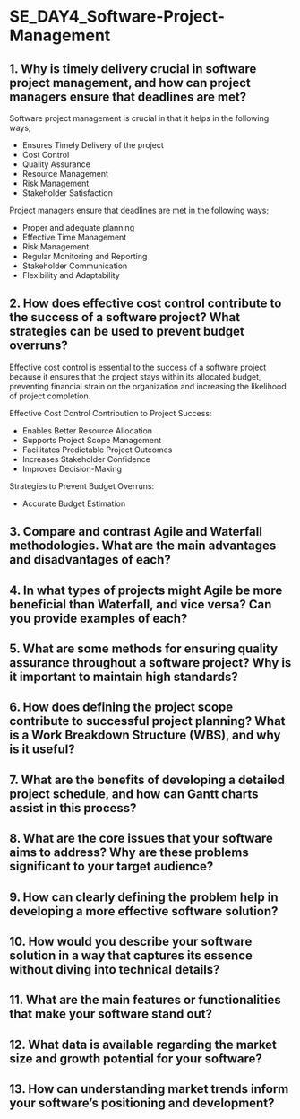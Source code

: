 # SE_DAY4_Software-Project-Management
## 1. Why is timely delivery crucial in software project management, and how can project managers ensure that deadlines are met?

Software project management is crucial in that it helps in the following ways;

  - Ensures Timely Delivery of the project
  - Cost Control
  - Quality Assurance
  - Resource Management
  - Risk Management
  - Stakeholder Satisfaction
    
Project managers ensure that deadlines are met in the following ways;
 - Proper and adequate planning
 - Effective Time Management
 - Risk Management
 - Regular Monitoring and Reporting
 - Stakeholder Communication
 - Flexibility and Adaptability
   
## 2. How does effective cost control contribute to the success of a software project? What strategies can be used to prevent budget overruns?
Effective cost control is essential to the success of a software project because it ensures that the project stays within its allocated budget, preventing financial strain on the organization and increasing the likelihood of project completion. 

Effective Cost Control Contribution to Project Success:
- Enables Better Resource Allocation
- Supports Project Scope Management
- Facilitates Predictable Project Outcomes
- Increases Stakeholder Confidence
- Improves Decision-Making

Strategies to Prevent Budget Overruns:
- Accurate Budget Estimation

## 3. Compare and contrast Agile and Waterfall methodologies. What are the main advantages and disadvantages of each?
## 4. In what types of projects might Agile be more beneficial than Waterfall, and vice versa? Can you provide examples of each?
## 5. What are some methods for ensuring quality assurance throughout a software project? Why is it important to maintain high standards?
## 6. How does defining the project scope contribute to successful project planning? What is a Work Breakdown Structure (WBS), and why is it useful?
## 7. What are the benefits of developing a detailed project schedule, and how can Gantt charts assist in this process?
## 8. What are the core issues that your software aims to address? Why are these problems significant to your target audience?
## 9. How can clearly defining the problem help in developing a more effective software solution?
## 10. How would you describe your software solution in a way that captures its essence without diving into technical details?
## 11. What are the main features or functionalities that make your software stand out?
## 12. What data is available regarding the market size and growth potential for your software?
## 13. How can understanding market trends inform your software’s positioning and development?
